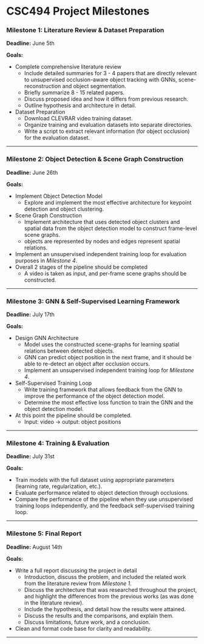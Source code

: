 # CSC494 Project Milestones

### Milestone 1: Literature Review & Dataset Preparation
**Deadline:** June 5th 

**Goals:**
* Complete comprehensive literature review
	*  Include detailed summaries for 3 - 4 papers that are directly relevant to unsupervised occlusion-aware object tracking with GNNs, scene-reconstruction and object segmentation.
	* Briefly summarize 8 - 15 related papers.
	* Discuss proposed idea and how it differs from previous research.
	* Outline hypothesis and architecture in detail.
* Dataset Preparation
	* Download CLEVRAR video training dataset.
	* Organize training and evaluation datasets into separate directories.
	* Write a script to extract relevant information (for object occlusion) for the evaluation dataset.

---

### Milestone 2: Object Detection & Scene Graph Construction
**Deadline:** June 26th

**Goals:**
* Implement Object Detection Model
	* Explore and implement the most effective architecture for keypoint detection and object clustering.
* Scene Graph Construction
	* Implement architecture that uses detected object clusters and spatial data from the object detection model to construct frame-level scene graphs.
	* objects are represented by nodes and edges represent spatial relations.
* Implement an unsupervised independent training loop for evaluation purposes in *Milestone 4*.
* Overall 2 stages of the pipeline should be completed
	* A video is taken as input, and per-frame scene graphs should be constructed.

---

### Milestone 3: GNN & Self-Supervised Learning Framework
**Deadline:** July 17th

**Goals:**
* Design GNN Architecture 
	*  Model uses the constructed scene-graphs for learning spatial relations between detected objects.
	* GNN can predict object position in the next frame, and it should be able to re-detect an object after occlusion occurs.
	* Implement an unsupervised independent training loop for *Milestone 4*.
* Self-Supervised Training Loop
	* Write training framework that allows feedback from the GNN to improve the performance of the object detection model.
	* Determine the most effective loss function to train the GNN and the object detection model. 
* At this point the pipeline should be completed.
	* Input: video -> output: object positions

---

### Milestone 4: Training & Evaluation
**Deadline:** July 31st

**Goals:**
* Train models with the full dataset using appropriate parameters (learning rate, regularization, etc.).
* Evaluate performance related to object detection through occlusions.
* Compare the performance of the pipeline when they use unsupervised training loops independently, and the feedback self-supervised training loop.
---

### Milestone 5: Final Report
**Deadline:** August 14th

**Goals:**
* Write a full report discussing the project in detail
	*  Introduction, discuss the problem, and included the related work from the literature review from *Milestone 1*.
	* Discuss the architecture that was researched throughout the project, and highlight the differences from the previous works (as was done in the literature review).
	* Include the hypothesis, and detail how the results were attained.
	* Discuss the results and the comparisons, and explain them.
	* Discuss limitations, future work, and a conclusion.
* Clean and format code base for clarity and readability.

---
